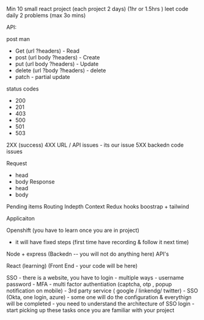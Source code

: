 

Min 10 small react project (each project 2 days) (1hr or 1.5hrs )
leet code daily 2 problems (max 3o mins)

API:


post man
 - Get  (url ?headers) - Read 
 - post (url body ?headers) - Create
 - put (url body ?headers) - Update
 - delete (url ?body ?headers) - delete
 - patch - partial update


 status codes
  - 200
  - 201
  - 403
 - 500
 - 501
 - 503


 2XX (success)
 4XX  URL / API issues - its our issue
 5XX backedn code issues


 Request
  - head
  - body
 Response
  - head
  - body


  Pending items
  Routing Indepth
  Context
  Redux
  hooks
  boostrap + tailwind  




  Applicaiton

  Openshift (you have to learn once you are in project)
  - it will have fixed steps (first time have recording & follow it next time)

  Node + express (Backedn -- you will not do anything here) API's

  React (learning) (Front End - your code will be here)
  
  SSO - there is a website, you have to login 
    - multiple ways
    - username password
    - MFA - multi factor authentiation (captcha, otp , popup notification on mobile)
    - 3rd party service ( google / linkendg/ twitter)
    - SSO (Okta, one login, azure)
        - some one will do the configuration & everythign will be completed
        - you need to understand the architecture of SSO login
        - start picking up these tasks once you are familiar with your project